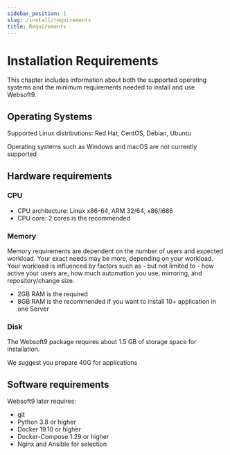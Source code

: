 ```yaml
---
sidebar_position: 1
slug: /install/requirements
title: Requirements
---
```


# Installation Requirements

This chapter includes information about both the supported operating systems and the minimum requirements needed to install and use Websoft9.

## Operating Systems

Supported Linux distributions: Red Hat, CentOS, Debian, Ubuntu   

Operating systems such as Windows and macOS are not currently supported  

## Hardware requirements

### CPU

* CPU architecture: Linux x86-64, ARM 32/64, x86/i686
* CPU core: 2 cores is the recommended 

### Memory

Memory requirements are dependent on the number of users and expected workload. Your exact needs may be more, depending on your workload. Your workload is influenced by factors such as - but not limited to - how active your users are, how much automation you use, mirroring, and repository/change size.

* 2GB RAM is the required
* 8GB RAM is the recommended if you want to install 10+ application in one Server

### Disk

The Websoft9 package requires about 1.5 GB of storage space for installation.    

We suggest you prepare 40G for applications


## Software requirements

Websoft9 later requires: 

* git
* Python 3.8 or higher
* Docker 19.10 or higher
* Docker-Compose 1.29 or higher
* Nginx and Ansible for selection